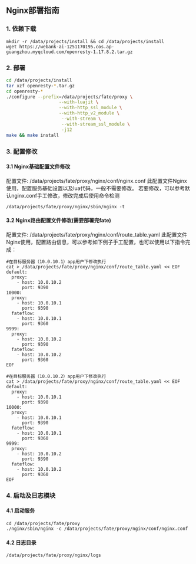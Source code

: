 ## Nginx部署指南

### 1. 依赖下载

```shell
mkdir -r /data/projects/install && cd /data/projects/install
wget https://webank-ai-1251170195.cos.ap-guangzhou.myqcloud.com/openresty-1.17.8.2.tar.gz
```

### 2. 部署

```bash
cd /data/projects/install
tar xzf openresty-*.tar.gz
cd openresty-*
./configure --prefix=/data/projects/fate/proxy \
                    --with-luajit \
                    --with-http_ssl_module \
                    --with-http_v2_module \
                     --with-stream \
                     --with-stream_ssl_module \
                     -j12
make && make install
```

### 3. 配置修改

#### 3.1 Nginx基础配置文件修改

配置文件:  /data/projects/fate/proxy/nginx/conf/nginx.conf
此配置文件Nginx使用，配置服务基础设置以及lua代码，一般不需要修改。
若要修改，可以参考默认nginx.conf手工修改，修改完成后使用命令检测

```
/data/projects/fate/proxy/nginx/sbin/nginx -t
```

#### 3.2 Nginx路由配置文件修改(需要部署完fate)

配置文件:  /data/projects/fate/proxy/nginx/conf/route_table.yaml
此配置文件Nginx使用，配置路由信息，可以参考如下例子手工配置，也可以使用以下指令完成：

```
#在目标服务器（10.0.10.1）app用户下修改执行
cat > /data/projects/fate/proxy/nginx/conf/route_table.yaml << EOF
default:
  proxy:
    - host: 10.0.10.2
      port: 9390
10000:
  proxy:
    - host: 10.0.10.1
      port: 9390
  fateflow:
    - host: 10.0.10.1
      port: 9360
9999:
  proxy:
    - host: 10.0.10.2
      port: 9390
  fateflow:
    - host: 10.0.10.2
      port: 9360
EOF

#在目标服务器（10.0.10.2）app用户下修改执行
cat > /data/projects/fate/proxy/nginx/conf/route_table.yaml << EOF
default:
  proxy:
    - host: 10.0.10.1
      port: 9390
10000:
  proxy:
    - host: 10.0.10.1
      port: 9390
  fateflow:
    - host: 10.0.10.1
      port: 9360
9999:
  proxy:
    - host: 10.0.10.2
      port: 9390
  fateflow:
    - host: 10.0.10.2
      port: 9360
EOF
```

### 4. 启动及日志模块

#### 4.1 启动服务

```
cd /data/projects/fate/proxy
./nginx/sbin/nginx -c /data/projects/fate/proxy/nginx/conf/nginx.conf
```

#### 4.2 日志目录

```
/data/projects/fate/proxy/nginx/logs
```
